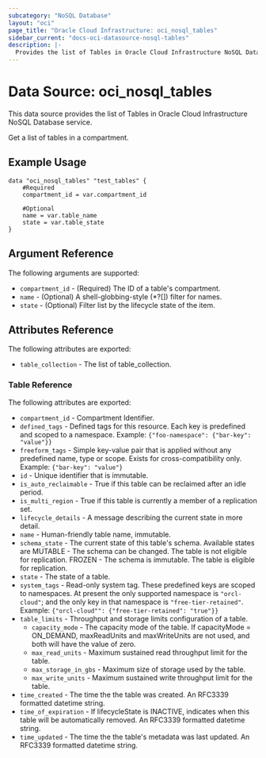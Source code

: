 ```yaml
---
subcategory: "NoSQL Database"
layout: "oci"
page_title: "Oracle Cloud Infrastructure: oci_nosql_tables"
sidebar_current: "docs-oci-datasource-nosql-tables"
description: |-
  Provides the list of Tables in Oracle Cloud Infrastructure NoSQL Database service
---
```


# Data Source: oci_nosql_tables
This data source provides the list of Tables in Oracle Cloud Infrastructure NoSQL Database service.

Get a list of tables in a compartment.

## Example Usage

```hcl
data "oci_nosql_tables" "test_tables" {
	#Required
	compartment_id = var.compartment_id

	#Optional
	name = var.table_name
	state = var.table_state
}
```

## Argument Reference

The following arguments are supported:

* `compartment_id` - (Required) The ID of a table's compartment.
* `name` - (Optional) A shell-globbing-style (*?[]) filter for names.
* `state` - (Optional) Filter list by the lifecycle state of the item.


## Attributes Reference

The following attributes are exported:

* `table_collection` - The list of table_collection.

### Table Reference

The following attributes are exported:

* `compartment_id` - Compartment Identifier.
* `defined_tags` - Defined tags for this resource. Each key is predefined and scoped to a namespace.  Example: `{"foo-namespace": {"bar-key": "value"}}` 
* `freeform_tags` - Simple key-value pair that is applied without any predefined name, type or scope. Exists for cross-compatibility only. Example: `{"bar-key": "value"}` 
* `id` - Unique identifier that is immutable.
* `is_auto_reclaimable` - True if this table can be reclaimed after an idle period.
* `is_multi_region` - True if this table is currently a member of a replication set.
* `lifecycle_details` - A message describing the current state in more detail. 
* `name` - Human-friendly table name, immutable.
* `schema_state` - The current state of this table's schema. Available states are MUTABLE - The schema can be changed. The table is not eligible for replication. FROZEN - The schema is immutable. The table is eligible for replication. 
* `state` - The state of a table.
* `system_tags` - Read-only system tag. These predefined keys are scoped to namespaces.  At present the only supported namespace is `"orcl-cloud"`; and the only key in that namespace is `"free-tier-retained"`. Example: `{"orcl-cloud"": {"free-tier-retained": "true"}}` 
* `table_limits` - Throughput and storage limits configuration of a table.
	* `capacity_mode` - The capacity mode of the table.  If capacityMode = ON_DEMAND, maxReadUnits and maxWriteUnits are not used, and both will have the value of zero. 
	* `max_read_units` - Maximum sustained read throughput limit for the table.
	* `max_storage_in_gbs` - Maximum size of storage used by the table.
	* `max_write_units` - Maximum sustained write throughput limit for the table.
* `time_created` - The time the the table was created. An RFC3339 formatted datetime string. 
* `time_of_expiration` - If lifecycleState is INACTIVE, indicates when this table will be automatically removed. An RFC3339 formatted datetime string. 
* `time_updated` - The time the the table's metadata was last updated. An RFC3339 formatted datetime string. 

